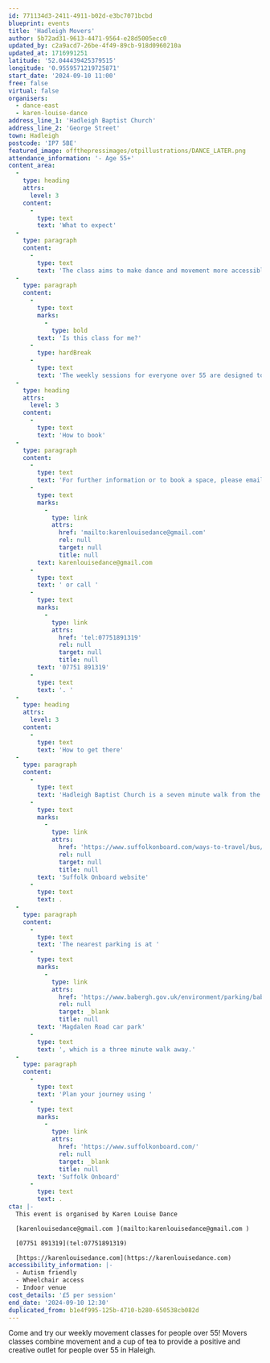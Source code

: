 ```yaml
---
id: 771134d3-2411-4911-b02d-e3bc7071bcbd
blueprint: events
title: 'Hadleigh Movers'
author: 5b72ad31-9613-4471-9564-e28d5005ecc0
updated_by: c2a9acd7-26be-4f49-89cb-918d0960210a
updated_at: 1716991251
latitude: '52.044439425379515'
longitude: '0.9559571219725871'
start_date: '2024-09-10 11:00'
free: false
virtual: false
organisers:
  - dance-east
  - karen-louise-dance
address_line_1: 'Hadleigh Baptist Church'
address_line_2: 'George Street'
town: Hadleigh
postcode: 'IP7 5BE'
featured_image: offthepressimages/otpillustrations/DANCE_LATER.png
attendance_information: '- Age 55+'
content_area:
  -
    type: heading
    attrs:
      level: 3
    content:
      -
        type: text
        text: 'What to expect'
  -
    type: paragraph
    content:
      -
        type: text
        text: 'The class aims to make dance and movement more accessible by pairing the activity with the chance to meet new people in a friendly and relaxed environment. Led by a team of professional dance artists, the Movers classes gives people the opportunity to socialise and get moving in a fun and relaxed environment.'
  -
    type: paragraph
    content:
      -
        type: text
        marks:
          -
            type: bold
        text: 'Is this class for me?'
      -
        type: hardBreak
      -
        type: text
        text: 'The weekly sessions for everyone over 55 are designed to boost mental and physical health and include a chance to socialise and connect with others, but most importantly to have fun. Sessions will be led by an experienced dance artist and are suitable for all levels of mobility. No dance experience is necessary.'
  -
    type: heading
    attrs:
      level: 3
    content:
      -
        type: text
        text: 'How to book'
  -
    type: paragraph
    content:
      -
        type: text
        text: 'For further information or to book a space, please email Karen on '
      -
        type: text
        marks:
          -
            type: link
            attrs:
              href: 'mailto:karenlouisedance@gmail.com'
              rel: null
              target: null
              title: null
        text: karenlouisedance@gmail.com
      -
        type: text
        text: ' or call '
      -
        type: text
        marks:
          -
            type: link
            attrs:
              href: 'tel:07751891319'
              rel: null
              target: null
              title: null
        text: '07751 891319'
      -
        type: text
        text: '. '
  -
    type: heading
    attrs:
      level: 3
    content:
      -
        type: text
        text: 'How to get there'
  -
    type: paragraph
    content:
      -
        type: text
        text: 'Hadleigh Baptist Church is a seven minute walk from the nearest bus stop, and you can find up-to-date times on the '
      -
        type: text
        marks:
          -
            type: link
            attrs:
              href: 'https://www.suffolkonboard.com/ways-to-travel/bus/bus-timetable-updates/'
              rel: null
              target: null
              title: null
        text: 'Suffolk Onboard website'
      -
        type: text
        text: .
  -
    type: paragraph
    content:
      -
        type: text
        text: 'The nearest parking is at '
      -
        type: text
        marks:
          -
            type: link
            attrs:
              href: 'https://www.babergh.gov.uk/environment/parking/babergh-car-and-lorry-parks/magdalen-road-short-term-car-park/'
              rel: null
              target: _blank
              title: null
        text: 'Magdalen Road car park'
      -
        type: text
        text: ', which is a three minute walk away.'
  -
    type: paragraph
    content:
      -
        type: text
        text: 'Plan your journey using '
      -
        type: text
        marks:
          -
            type: link
            attrs:
              href: 'https://www.suffolkonboard.com/'
              rel: null
              target: _blank
              title: null
        text: 'Suffolk Onboard'
      -
        type: text
        text: .
cta: |-
  This event is organised by Karen Louise Dance

  [karenlouisedance@gmail.com ](mailto:karenlouisedance@gmail.com )

  [07751 891319](tel:07751891319)

  [https://karenlouisedance.com](https://karenlouisedance.com)
accessibility_information: |-
  - Autism friendly
  - Wheelchair access
  - Indoor venue
cost_details: '£5 per session'
end_date: '2024-09-10 12:30'
duplicated_from: b1e4f995-125b-4710-b280-650538cb082d
---
```

Come and try our weekly movement classes for people over 55! Movers classes combine movement and a cup of tea to provide a positive and creative outlet for people over 55 in Haleigh.